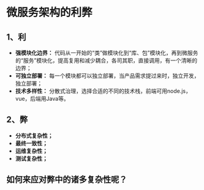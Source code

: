 # 微服务架构的利弊
## 1、利
- **强模块化边界：** 代码从一开始的“类”做模块化到“库、包”模块化，再到微服务的“服务”模块化，提高复用和减少耦合，各司其职，直接调用，有一个清晰的边界；
- **可独立部署：** 每一个模块都可以独立部署，当产品需求提过来时，独立开发，独立部署；
- **技术多样性：** 分散式治理，选择合适的不同的技术栈，前端可用node.js，vue，后端用Java等。

## 2、弊
- **分布式复杂性；** 
- **最终一致性；** 
- **运维复杂性；** 
- **测试复杂性；** 

## 如何来应对弊中的诸多复杂性呢？